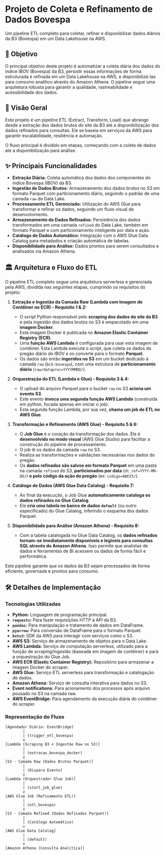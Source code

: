 # Projeto de Coleta e Refinamento de Dados Bovespa

Um pipeline ETL completo para coletar, refinar e disponibilizar dados diários da B3 (Bovespa) em um Data Lakehouse na AWS.

## 🎯 Objetivo

O principal objetivo deste projeto é automatizar a coleta diária dos dados do índice IBOV (Bovespa) da B3, persistir essas informações de forma estruturada e refinada em um Data Lakehouse na AWS, e disponibilizá-las para consumo analítico através do Amazon Athena. O pipeline segue uma arquitetura robusta para garantir a qualidade, rastreabilidade e acessibilidade dos dados.

## 🌟 Visão Geral

Este projeto é um pipeline ETL (Extract, Transform, Load) que abrange desde a extração dos dados brutos do site da B3 até a disponibilização dos dados refinados para consultas. Ele se baseia em serviços da AWS para garantir escalabilidade, resiliência e automação.

O fluxo principal é dividido em etapas, começando com a coleta de dados ate a disponibilização para análise.

## ✨ Principais Funcionalidades

* **Extração Diária:** Coleta automática dos dados dos componentes do índice Bovespa (IBOV) da B3.
* **Ingestão de Dados Brutos:** Armazenamento dos dados brutos no S3 em formato Parquet com particionamento diário, seguindo o padrão de uma camada `raw` do Data Lake.
* **Processamento ETL Gerenciado:** Utilização do AWS Glue para transformar e refinar os dados, seguindo um fluxo visual de desenvolvimento.
* **Armazenamento de Dados Refinados:** Persistência dos dados transformados em uma camada `refined` do Data Lake, também em formato Parquet e com particionamento inteligente por data e ação.
* **Catálogo de Dados Automático:** Integração com o AWS Glue Data Catalog para metadados e criação automática de tabelas.
* **Disponibilidade para Análise:** Dados prontos para serem consultados e analisados via Amazon Athena.

## 🏛️ Arquitetura e Fluxo do ETL

O pipeline ETL completo segue uma arquitetura serverless e gerenciada pela AWS, dividida nas seguintes etapas, cumprindo os requisitos do projeto:

1.  **Extração e Ingestão da Camada Raw (Lambda com Imagem de Contêiner no ECR) - Requisito 1 & 2:**
    * O script Python responsável pelo **scraping dos dados do site da B3** e pela ingestão dos dados brutos no S3 é empacotado em uma **imagem Docker**.
    * Esta imagem Docker é publicada no **Amazon Elastic Container Registry (ECR)**.
    * Uma **função AWS Lambda** é configurada para usar esta imagem de contêiner. Esta Lambda executa o script, que coleta os dados do pregão diário do IBOV e os converte para o formato **Parquet**.
    * Os dados são então **ingeridos no S3** em um bucket dedicado à camada `raw` (`bck-bovespa`), com uma estrutura de **particionamento diário** (`raw/dataproc=YYYYMMDD/`).
    

2.  **Orquestração do ETL (Lambda e Glue) - Requisito 3 & 4:**
    * O upload do arquivo Parquet para o bucket `raw` no S3 **aciona um evento S3**.
    * Este evento **invoca uma segunda função AWS Lambda** (construída em python, focada apenas em iniciar o job).
    * Esta segunda função Lambda, por sua vez, **chama um job de ETL no AWS Glue**.

3.  **Transformação e Refinamento (AWS Glue) - Requisito 5 & 6:**
    * O **Job Glue** é o coração da transformação dos dados. Ele é **desenvolvido no modo visual** (AWS Glue Studio) para facilitar a construção do pipeline de processamento.
    * O job lê os dados da camada `raw` no S3.
    * Realiza as transformações e validações necessárias nos dados do pregão.
    * Os **dados refinados são salvos em formato Parquet** em uma pasta na camada `refined` do S3, **particionados por data** (`dt_ref=YYYY-MM-DD/`) **e pelo código da ação do pregão** (ex: `codigo=ABEV3/`).
    

4.  **Catálogo de Dados (AWS Glue Data Catalog) - Requisito 7:**
    * Ao final da execução, o Job Glue **automaticamente cataloga os dados refinados no Glue Catalog**.
    * Ele **cria uma tabela no banco de dados `default`** (ou outro especificado) do Glue Catalog, inferindo o esquema dos dados Parquet.

5.  **Disponibilidade para Análise (Amazon Athena) - Requisito 8:**
    * Com a tabela catalogada no Glue Data Catalog, os **dados refinados tornam-se imediatamente disponíveis e legíveis para consultas SQL através do Amazon Athena**. Isso permite que analistas de dados e ferramentas de BI acessem os dados de forma fácil e performática.
    

Este pipeline garante que os dados da B3 sejam processados de forma eficiente, governada e prontos para consumo.

## 🛠️ Detalhes de Implementação

### Tecnologias Utilizadas

* **Python:** Linguagem de programação principal.
* **`requests`:** Para fazer requisições HTTP à API da B3.
* **`pandas`:** Para manipulação e tratamento de dados em DataFrame.
* **`pyarrow`:** Para conversão de DataFrame para o formato Parquet.
* **`boto3`:** SDK da AWS para interagir com serviços como o S3.
* **AWS S3:** Serviço de armazenamento de objetos para o Data Lake.
* **AWS Lambda:** Serviço de computação serverless, utilizado para a função de scraping/ingestão (baseada em imagem de contêiner) e para a orquestração do Glue Job.
* **AWS ECR (Elastic Container Registry):** Repositório para armazenar a imagem Docker do scraper.
* **AWS Glue:** Serviço ETL serverless para transformação e catalogação de dados.
* **Amazon Athena:** Serviço de consulta interativa para dados no S3.
* **Event notifications:** Para acionamento dos processos após arquivo pousado no S3 na camada raw.
* **AWS EventBridge:** Para agendamento da execução diária do contêiner do scraper.

### Representação do Fluxo

```text
[Agendador Diário: EventBridge]
        |
        | (trigger_etl_bovespa) 
        v
[Lambda (Scraping B3 + Ingestão Raw no S3)]
        |
        | (extracao_bovespa_docker)
        v
[S3 - Camada Raw (Dados Brutos Parquet)]
        |
        | (Dispara Evento)
        v
[Lambda (Orquestrador Glue Job)]
        |
        | (start_job_glue)
        v
[AWS Glue Job (Refinamento ETL)]
        |
        | (etl_bovespa)
        v
[S3 - Camada Refined (Dados Refinados Parquet)]
        |
        | (Catálogo Automático)
        v
[AWS Glue Data Catalog]
        | 
        | (default)
        v
[Amazon Athena (Consulta Analítica)]
```